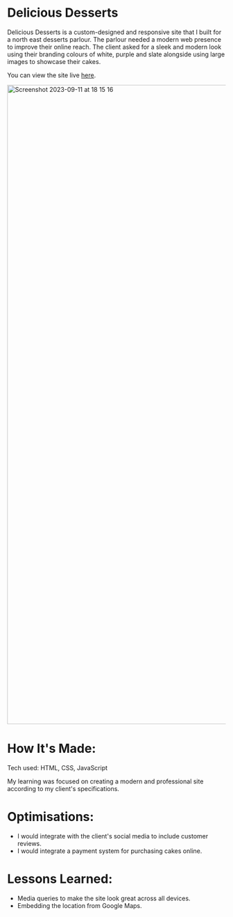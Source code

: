 # Delicious Desserts

Delicious Desserts is a custom-designed and responsive site that I built for a north east desserts parlour. The parlour needed a modern web presence to improve their online reach. The client asked for a sleek and modern look using their branding colours of white, purple and slate alongside using large images to showcase their cakes.

You can view the site live <a href="https://deliciousdessertsjesmond.netlify.app/">here</a>.

<img width="1470" alt="Screenshot 2023-09-11 at 18 15 16" src="https://github.com/AndyMLearmouth92/Delicious-Desserts/assets/108182837/6bb172a1-27a6-4a8c-81c3-e57b4f0f07c3">

# How It's Made:
Tech used: HTML, CSS, JavaScript

My learning was focused on creating a modern and professional site according to my client's specifications.

# Optimisations:
+ I would integrate with the client's social media to include customer reviews.
+ I would integrate a payment system for purchasing cakes online.

# Lessons Learned:
+ Media queries to make the site look great across all devices.
+ Embedding the location from Google Maps.
